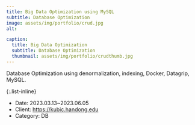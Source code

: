 ```yaml
---
title: Big Data Optimization using MySQL
subtitle: Database Optimization
image: assets/img/portfolio/crud.jpg
alt: 

caption:
  title: Big Data Optimization
  subtitle: Database Optimization
  thumbnail: assets/img/portfolio/crudthumb.jpg
---
```

Database Optimization using denormalization, indexing, Docker, Datagrip, MySQL.

{:.list-inline}
- Date: 2023.03.13~2023.06.05
- Client: https://kubic.handong.edu
- Category: DB


